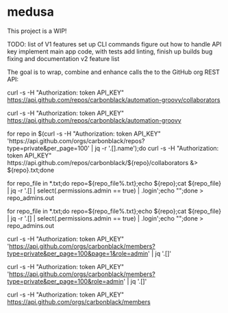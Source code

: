 # medusa
This project is a WIP!

TODO:
list of V1 features
set up CLI commands
figure out how to handle API key
implement main app code, with tests
add linting, finish up builds
bug fixing and documentation
v2 feature list

The goal is to wrap, combine and enhance calls the to the GitHub org REST API:

curl -s -H "Authorization: token API_KEY" https://api.github.com/repos/carbonblack/automation-groovy/collaborators

curl -s -H "Authorization: token API_KEY" https://api.github.com/repos/carbonblack/automation-groovy

for repo in $(curl -s -H "Authorization: token API_KEY" 'https://api.github.com/orgs/carbonblack/repos?type=private&per_page=100' | jq -r '.[].name');do curl -s -H "Authorization: token API_KEY" https://api.github.com/repos/carbonblack/${repo}/collaborators &> ${repo}.txt;done

for repo_file in *.txt;do repo=${repo_file%.txt};echo ${repo};cat ${repo_file} | jq -r '.[] | select(.permissions.admin == true) | .login';echo "";done > repo_admins.out

for repo_file in *.txt;do repo=${repo_file%.txt};echo ${repo};cat ${repo_file} | jq -r '.[] | select(.permissions.admin == true) | .login';echo "";done > repo_admins.out        

curl -s -H "Authorization: token API_KEY" 'https://api.github.com/orgs/carbonblack/members?type=private&per_page=100&page=1&role=admin' | jq '.[]'

curl -s -H "Authorization: token API_KEY" 'https://api.github.com/orgs/carbonblack/members?type=private&per_page=100&role=admin' | jq '.[]'     

curl -s -H "Authorization: token API_KEY" https://api.github.com/orgs/carbonblack/members
